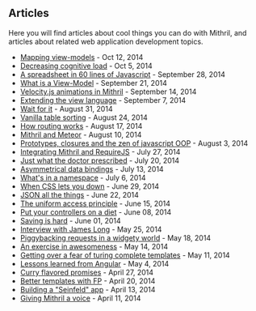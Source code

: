 ## Articles

Here you will find articles about cool things you can do with Mithril, and articles about related web application development topics.

- [Mapping view-models](mapping-view-models.html) - Oct 12, 2014
- [Decreasing cognitive load](decreasing-cognitive-load.html) - Oct 5, 2014
- [A spreadsheet in 60 lines of Javascript](a-spreadsheet-in-60-lines-of-javascript.html) - September 28, 2014
- [What is a View-Model](what-is-a-view-model.html) - September 21, 2014
- [Velocity.js animations in Mithril](velocity-animations-in-mithril.html) - September 14, 2014
- [Extending the view language](extending-the-view-language.html) - September 7, 2014
- [Wait for it](wait-for-it.html) - August 31, 2014
- [Vanilla table sorting](vanilla-table-sorting.html) - August 24, 2014
- [How routing works](how-routing-works.html) - August 17, 2014
- [Mithril and Meteor](mithril-and-meteor.html) - August 10, 2014
- [Prototypes, closures and the zen of javascript OOP](prototypes-closures-and-the-zen-of-javascript-oop.html) - August 3, 2014
- [Integrating Mithril and RequireJS](integrating-mithril-and-requirejs.html) - July 27, 2014
- [Just what the doctor prescribed](just-what-the-doctor-prescribed.html) - July 20, 2014
- [Asymmetrical data bindings](asymmetrical-data-bindings.html) - July 13, 2014
- [What's in a namespace](whats-in-a-namespace.html) - July 6, 2014
- [When CSS lets you down](when-css-lets-you-down.html) - June 29, 2014
- [JSON all the things](json-all-the-things.html) - June 22, 2014
- [The uniform access principle](the-uniform-access-principle.html) - June 15, 2014
- [Put your controllers on a diet](put-your-controllers-on-a-diet.html) - June 08, 2014
- [Saving is hard](saving-is-hard.html) - June 01, 2014
- [Interview with James Long](interview-with-james-long.html) - May 25, 2014
- [Piggybacking requests in a widgety world](piggybacking-requests-in-a-widgety-world.html) - May 18, 2014
- [An exercise in awesomeness](an-exercise-in-awesomeness.html) - May 14, 2014
- [Getting over a fear of turing complete templates](getting-over-a-fear-of-turing-complete-templates.html) - May 11, 2014
- [Lessons learned from Angular](lessons-learned-from-angular.html) - May 4, 2014
- [Curry flavored promises](curry-flavored-promises.html) - April 27, 2014
- [Better templates with FP](better-templates-with-fp.html) - April 20, 2014
- [Building a "Seinfeld" app](building-a-seinfeld-app.html) - April 13, 2014
- [Giving Mithril a voice](giving-mithril-a-voice.html) - April 11, 2014
